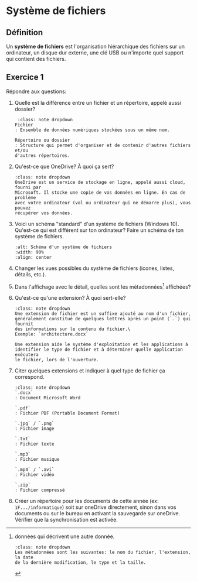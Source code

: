 <!-- Copyright 2024 Caroline Blank <caro@c-space.org> -->
<!-- SPDX-License-Identifier: CC-BY-NC-SA-4.0 -->

# Système de fichiers

## Définition

Un **système de fichiers** est l'organisation hiérarchique des fichiers sur un
ordinateur, un disque dur externe, une clé USB ou n'importe quel support qui
contient des fichiers.

## Exercice 1

<!-- TODO: Cacher les solutions sinon les élèves ne vont pas faire les
           exercices. -->

Répondre aux questions:

1. Quelle est la différence entre un fichier et un répertoire, appelé aussi
dossier?

    ```{admonition} Solution
     :class: note dropdown
    Fichier
    : Ensemble de données numériques stockées sous un même nom.

    Répertoire ou dossier
    : Structure qui permet d'organiser et de contenir d'autres fichiers et/ou
    d'autres répertoires.
    ```

2. Qu'est-ce que OneDrive? À quoi ça sert?

    ```{admonition} Solution
    :class: note dropdown
    OneDrive est un service de stockage en ligne, appelé aussi cloud, fourni par
    Microsoft. Il stocke une copie de vos données en ligne. En cas de problème
    avec votre ordinateur (vol ou ordinateur qui ne démarre plus), vous pouvez
    récupérer vos données.
    ```

3. Voici un schéma "standard" d'un système de fichiers (Windows 10). Qu'est-ce
qui est différent sur ton ordinateur? Faire un schéma de ton système de
fichiers.

    ```{image} images/syst-fichiers.png
    :alt: Schéma d'un système de fichiers
    :width: 90%
    :align: center
    ```

4. Changer les vues possibles du système de fichiers (icones, listes, détails,
etc.).

5. Dans l'affichage avec le détail, quelles sont les métadonnées[^sn1]
affichées?
[^sn1]: données qui décrivent une autre donnée.

    ```{admonition} Solution
    :class: note dropdown
    Les métadonnées sont les suivantes: le nom du fichier, l'extension, la date
    de la dernière modification, le type et la taille.
    ```

6. Qu'est-ce qu'une extension? À quoi sert-elle?

    ```{admonition} Solution
    :class: note dropdown
    Une extension de fichier est un suffixe ajouté au nom d'un fichier,
    généralement constitué de quelques lettres après un point (`.`) qui fournit
    des informations sur le contenu du fichier.\
    Exemple: `architecture.docx`

    Une extension aide le système d'exploitation et les applications à
    identifier le type de fichier et à déterminer quelle application exécutera
    le fichier, lors de l'ouverture.
    ```

7. Citer quelques extensions et indiquer à quel type de fichier ça correspond.

    ```{admonition} Solution
    :class: note dropdown
    `.docx`
    : Document Microsoft Word

    `.pdf`
    : Fichier PDF (Portable Document Format)

    `.jpg` / `.png`
    : Fichier image

    `.txt`
    : Fichier texte

    `.mp3`
    : Fichier musique

    `.mp4` / `.avi`
    : Fichier vidéo

    `.zip`
    : Fichier compressé
    ```

8. Créer un répertoire pour les documents de cette année (ex:
`1F.../informatique`) soit sur oneDrive directement, sinon dans vos documents ou
sur le bureau en activant la sauvegarde sur oneDrive. Vérifier que la
synchronisation est activée.

